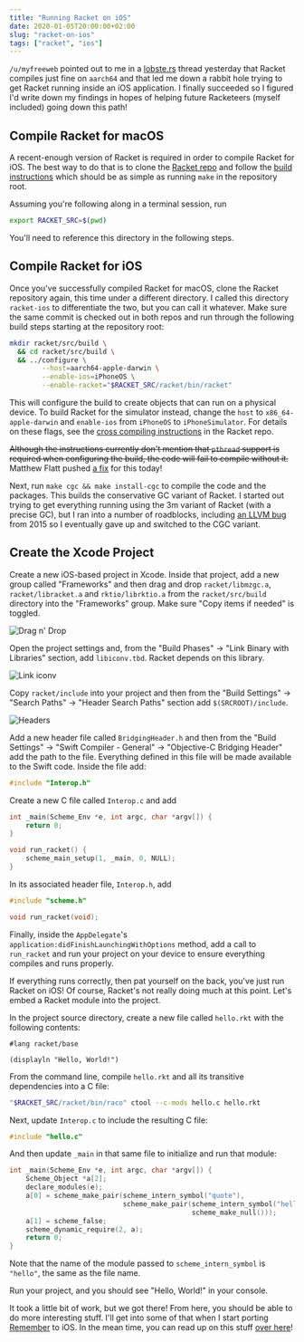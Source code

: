 ```yaml
---
title: "Running Racket on iOS"
date: 2020-01-05T20:00:00+02:00
slug: "racket-on-ios"
tags: ["racket", "ios"]
---
```


`/u/myfreeweb` pointed out to me in a [lobste.rs] thread yesterday
that Racket compiles just fine on `aarch64` and that led me down a
rabbit hole trying to get Racket running inside an iOS application.  I
finally succeeded so I figured I'd write down my findings in hopes of
helping future Racketeers (myself included) going down this path!

## Compile Racket for macOS

A recent-enough version of Racket is required in order to compile
Racket for iOS.  The best way to do that is to clone the [Racket repo]
and follow the [build instructions] which should be as simple as
running `make` in the repository root.

Assuming you're following along in a terminal session, run

``` bash
export RACKET_SRC=$(pwd)
```

You'll need to reference this directory in the following steps.


## Compile Racket for iOS

Once you've successfully compiled Racket for macOS, clone the Racket
repository again, this time under a different directory.  I called
this directory `racket-ios` to differentiate the two, but you can call
it whatever.  Make sure the same commit is checked out in both repos
and run through the following build steps starting at the repository
root:

``` bash
mkdir racket/src/build \
  && cd racket/src/build \
  && ../configure \
        --host=aarch64-apple-darwin \
        --enable-ios=iPhoneOS \
        --enable-racket="$RACKET_SRC/racket/bin/racket"
```

This will configure the build to create objects that can run on a
physical device.  To build Racket for the simulator instead, change
the `host` to `x86_64-apple-darwin` and `enable-ios` from `iPhoneOS`
to `iPhoneSimulator`.  For details on these flags, see the [cross
compiling instructions][cross instructions] in the Racket repo.

~~Although the instructions currently don't mention that `pthread`
support is required when configuring the build, the code will fail to
compile without it.~~  Matthew Flatt pushed [a fix] for this today!

[a fix]: https://github.com/racket/racket/commit/f0a63b59214d7885dc2d4872637e269eb38d5e49

Next, run `make cgc && make install-cgc` to compile the code and the
packages.  This builds the conservative GC variant of Racket.  I
started out trying to get everything running using the 3m variant of
Racket (with a precise GC), but I ran into a number of roadblocks,
including [an LLVM bug][bug] from 2015 so I eventually gave up and
switched to the CGC variant.


## Create the Xcode Project

Create a new iOS-based project in Xcode.  Inside that project, add a
new group called "Frameworks" and then drag and drop `racket/libmzgc.a`,
`racket/libracket.a` and `rktio/librktio.a` from the `racket/src/build`
directory into the "Frameworks" group.  Make sure "Copy items if needed"
is toggled.

![Drag n' Drop](/img/racket-on-ios-copy.png)

Open the project settings and, from the "Build Phases" -> "Link Binary
with Libraries" section, add `libiconv.tbd`.  Racket depends on this
library.

![Link iconv](/img/racket-on-ios-link-iconv.png)

Copy `racket/include` into your project and then from the "Build
Settings" -> "Search Paths" -> "Header Search Paths" section add
`$(SRCROOT)/include`.

![Headers](/img/racket-on-ios-headers.png)

Add a new header file called `BridgingHeader.h` and then from the
"Build Settings" -> "Swift Compiler - General" -> "Objective-C
Bridging Header" add the path to the file.  Everything defined in this
file will be made available to the Swift code.  Inside the file add:

```c
#include "Interop.h"
```

Create a new C file called `Interop.c` and add

```c
int _main(Scheme_Env *e, int argc, char *argv[]) {
    return 0;
}

void run_racket() {
    scheme_main_setup(1, _main, 0, NULL);
}
```

In its associated header file, `Interop.h`, add

```c
#include "scheme.h"

void run_racket(void);
```

Finally, inside the `AppDelegate`'s `application:didFinishLaunchingWithOptions`
method, add a call to `run_racket` and run your project on your device
to ensure everything compiles and runs properly.

If everything runs correctly, then pat yourself on the back, you've
just run Racket on iOS!  Of course, Racket's not really doing much
at this point.  Let's embed a Racket module into the project.

In the project source directory, create a new file called `hello.rkt`
with the following contents:

``` racket
#lang racket/base

(displayln "Hello, World!")
```

From the command line, compile `hello.rkt` and all its transitive
dependencies into a C file:

``` bash
"$RACKET_SRC/racket/bin/raco" ctool --c-mods hello.c hello.rkt
```

Next, update `Interop.c` to include the resulting C file:

```c
#include "hello.c"
```

And then update `_main` in that same file to initialize and run that
module:

```c
int _main(Scheme_Env *e, int argc, char *argv[]) {
    Scheme_Object *a[2];
    declare_modules(e);
    a[0] = scheme_make_pair(scheme_intern_symbol("quote"),
                            scheme_make_pair(scheme_intern_symbol("hello"),
                                             scheme_make_null()));
    a[1] = scheme_false;
    scheme_dynamic_require(2, a);
    return 0;
}
```

Note that the name of the module passed to `scheme_intern_symbol` is
`"hello"`, the same as the file name.

Run your project, and you should see "Hello, World!" in your console.

It took a little bit of work, but we got there!  From here, you should
be able to do more interesting stuff.  I'll get into some of that when
I start porting [Remember] to iOS.  In the mean time, you can read up
on this stuff [over here][docs]!

[lobste.rs]: https://lobste.rs/s/s4okil/native_applications_with_racket
[Racket repo]: https://github.com/racket/racket
[build instructions]: https://github.com/racket/racket/blob/fc258725ba7e5bd7289f15a08843fb2f62af4e27/build.md
[cross instructions]: https://github.com/racket/racket/blob/fc258725ba7e5bd7289f15a08843fb2f62af4e27/racket/src/README.txt#L336
[bug]: https://bugs.llvm.org/show_bug.cgi?id=22868
[Remember]: https://gum.co/rememberapp
[docs]: https://docs.racket-lang.org/inside/index.html?q=embed
